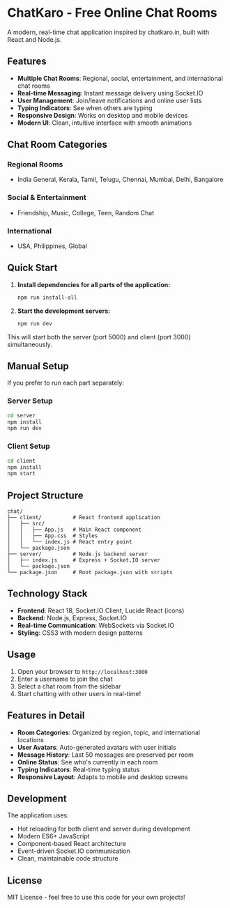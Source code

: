 # ChatKaro - Free Online Chat Rooms

A modern, real-time chat application inspired by chatkaro.in, built with React and Node.js.

## Features

- **Multiple Chat Rooms**: Regional, social, entertainment, and international chat rooms
- **Real-time Messaging**: Instant message delivery using Socket.IO
- **User Management**: Join/leave notifications and online user lists
- **Typing Indicators**: See when others are typing
- **Responsive Design**: Works on desktop and mobile devices
- **Modern UI**: Clean, intuitive interface with smooth animations

## Chat Room Categories

### Regional Rooms
- India General, Kerala, Tamil, Telugu, Chennai, Mumbai, Delhi, Bangalore

### Social & Entertainment
- Friendship, Music, College, Teen, Random Chat

### International
- USA, Philippines, Global

## Quick Start

1. **Install dependencies for all parts of the application:**
   ```bash
   npm run install-all
   ```

2. **Start the development servers:**
   ```bash
   npm run dev
   ```

This will start both the server (port 5000) and client (port 3000) simultaneously.

## Manual Setup

If you prefer to run each part separately:

### Server Setup
```bash
cd server
npm install
npm run dev
```

### Client Setup
```bash
cd client
npm install
npm start
```

## Project Structure

```
chat/
├── client/          # React frontend application
│   ├── src/
│   │   ├── App.js   # Main React component
│   │   ├── App.css  # Styles
│   │   └── index.js # React entry point
│   └── package.json
├── server/          # Node.js backend server
│   ├── index.js     # Express + Socket.IO server
│   └── package.json
└── package.json     # Root package.json with scripts
```

## Technology Stack

- **Frontend**: React 18, Socket.IO Client, Lucide React (icons)
- **Backend**: Node.js, Express, Socket.IO
- **Real-time Communication**: WebSockets via Socket.IO
- **Styling**: CSS3 with modern design patterns

## Usage

1. Open your browser to `http://localhost:3000`
2. Enter a username to join the chat
3. Select a chat room from the sidebar
4. Start chatting with other users in real-time!

## Features in Detail

- **Room Categories**: Organized by region, topic, and international locations
- **User Avatars**: Auto-generated avatars with user initials
- **Message History**: Last 50 messages are preserved per room
- **Online Status**: See who's currently in each room
- **Typing Indicators**: Real-time typing status
- **Responsive Layout**: Adapts to mobile and desktop screens

## Development

The application uses:
- Hot reloading for both client and server during development
- Modern ES6+ JavaScript
- Component-based React architecture
- Event-driven Socket.IO communication
- Clean, maintainable code structure

## License

MIT License - feel free to use this code for your own projects!

